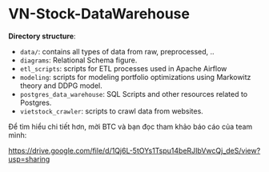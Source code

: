 # VN-Stock-DataWarehouse

**Directory structure**:
- `data/`: contains all types of data from raw, preprocessed, ..
- `diagrams`: Relational Schema figure.
- `etl_scripts`: scripts for ETL processes used in Apache Airflow
- `modeling`: scripts for modeling portfolio optimizations using Markowitz theory and DDPG model.
- `postgres_data_warehouse`: SQL Scripts and other resources related to Postgres.
- `vietstock_crawler`: scripts to crawl data from websites.

Để tìm hiểu chi tiết hơn, mời BTC và bạn đọc tham khảo báo cáo của team mình: 

https://drive.google.com/file/d/1Qj6L-5tOYs1Tspu14beRJIbVwcQj_deS/view?usp=sharing
